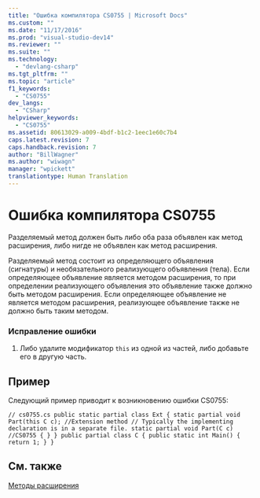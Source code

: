 ```yaml
---
title: "Ошибка компилятора CS0755 | Microsoft Docs"
ms.custom: ""
ms.date: "11/17/2016"
ms.prod: "visual-studio-dev14"
ms.reviewer: ""
ms.suite: ""
ms.technology: 
  - "devlang-csharp"
ms.tgt_pltfrm: ""
ms.topic: "article"
f1_keywords: 
  - "CS0755"
dev_langs: 
  - "CSharp"
helpviewer_keywords: 
  - "CS0755"
ms.assetid: 80613029-a009-4bdf-b1c2-1eec1e60c7b4
caps.latest.revision: 7
caps.handback.revision: 7
author: "BillWagner"
ms.author: "wiwagn"
manager: "wpickett"
translationtype: Human Translation
---
```

# Ошибка компилятора CS0755
Разделяемый метод должен быть либо оба раза объявлен как метод расширения, либо нигде не объявлен как метод расширения.  
  
 Разделяемый метод состоит из определяющего объявления \(сигнатуры\) и необязательного реализующего объявления \(тела\). Если определяющее объявление является методом расширения, то при определении реализующего объявления это объявление также должно быть методом расширения. Если определяющее объявление не является методом расширения, реализующее объявление также не должно быть таким методом.  
  
### Исправление ошибки  
  
1.  Либо удалите модификатор `this` из одной из частей, либо добавьте его в другую часть.  
  
## Пример  
 Следующий пример приводит к возникновению ошибки CS0755:  
  
```  
// cs0755.cs public static partial class Ext { static partial void Part(this C c); //Extension method // Typically the implementing declaration is in a separate file. static partial void Part(C c) //CS0755 { } } public partial class C { public static int Main() { return 1; } }  
```  
  
## См. также  
 [Методы расширения](../../csharp/programming-guide/classes-and-structs/extension-methods.md)